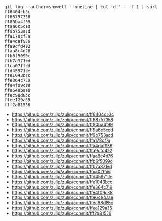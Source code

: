 <pre>
git log --author=showell --oneline | cut -d ' ' -f 1 | sort | tail -20
ff6404cb3c
ff68757358
ff80ba4f99
ff9a6c5ced
ff9b753acd
ffa178cf7a
ffa4daf936
ffa9cfd492
ffaa8c4d76
ffb6f5099c
ffb7a371ed
ffca07ffdd
ffd45971de
ffe1043bcc
ffe364c719
ffe4f09c88
ffe648baa8
ffec98d85c
ffee129a35
fff2a81536
</pre>

* https://github.com/zulip/zulip/commit/ff6404cb3c
* https://github.com/zulip/zulip/commit/ff68757358
* https://github.com/zulip/zulip/commit/ff80ba4f99
* https://github.com/zulip/zulip/commit/ff9a6c5ced
* https://github.com/zulip/zulip/commit/ff9b753acd
* https://github.com/zulip/zulip/commit/ffa178cf7a
* https://github.com/zulip/zulip/commit/ffa4daf936
* https://github.com/zulip/zulip/commit/ffa9cfd492
* https://github.com/zulip/zulip/commit/ffaa8c4d76
* https://github.com/zulip/zulip/commit/ffb6f5099c
* https://github.com/zulip/zulip/commit/ffb7a371ed
* https://github.com/zulip/zulip/commit/ffca07ffdd
* https://github.com/zulip/zulip/commit/ffd45971de
* https://github.com/zulip/zulip/commit/ffe1043bcc
* https://github.com/zulip/zulip/commit/ffe364c719
* https://github.com/zulip/zulip/commit/ffe4f09c88
* https://github.com/zulip/zulip/commit/ffe648baa8
* https://github.com/zulip/zulip/commit/ffec98d85c
* https://github.com/zulip/zulip/commit/ffee129a35
* https://github.com/zulip/zulip/commit/fff2a81536
